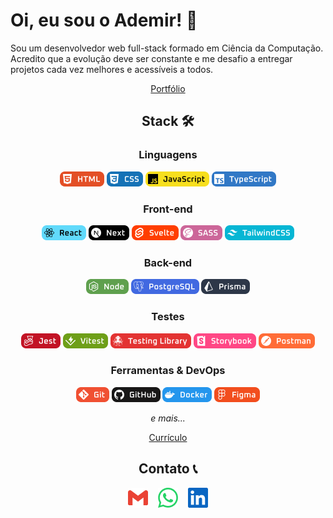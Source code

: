 # Oi, eu sou o Ademir! 🙂

Sou um desenvolvedor web full-stack formado em Ciência da Computação. Acredito que a evolução deve ser constante e me desafio a entregar projetos cada vez melhores e acessíveis a todos.

<div align="center">

[Portfólio](https://azganoth.github.io/)

## Stack 🛠️

### Linguagens

![HTML](./Badges/HTML.png)
![CSS](./Badges/CSS.png)
![JavaScript](./Badges/JavaScript.png)
![TypeScript](./Badges/TypeScript.png)

### Front-end

![React](./Badges/React.png)
![Next](./Badges/Next.png)
![Svelte](./Badges/Svelte.png)
![SASS](./Badges/SASS.png)
![TailwindCSS](./Badges/TailwindCSS.png)

### Back-end

![Node](./Badges/Node.png)
![PostgreSQL](./Badges/PostgreSQL.png)
![Prisma](./Badges/Prisma.png)

### Testes

![Jest](./Badges/Jest.png)
![Vitest](./Badges/Vitest.png)
![Testing Library](./Badges/Testing_Library.png)
![Storybook](./Badges/Storybook.png)
![Postman](./Badges/Postman.png)

### Ferramentas & DevOps

![Git](./Badges/Git.png)
![GitHub](./Badges/GitHub.png)
![Docker](./Badges/Docker.png)
![Figma](./Badges/Figma.png)

*e mais...*

[Currículo](https://azganoth.vercel.app/cv.pdf)

## Contato 📞

[![Gmail](./Icons/Gmail.png)](mailto:ademirj.ferreirajunior@gmail.com) &nbsp;&nbsp;
[![Whatsapp](./Icons/Whatsapp.png)](https://wa.me/48991984443) &nbsp;&nbsp;
[![LinkedIn](./Icons/LinkedIn.png)](https://www.linkedin.com/in/ademirjferreirajunior/)

</div>
